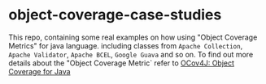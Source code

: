 # object-coverage-case-studies
This repo, containing some real examples on how using "Object Coverage Metrics" for java language. including classes from `Apache Collection`, `Apache Validator`, `Apache BCEL`, `Google Guava` and so on. To find out more details about the "Object Coverage Metric` refer to [OCov4J: Object Coverage for Java](https://github.com/sbu-test-lab/ocov4j)
